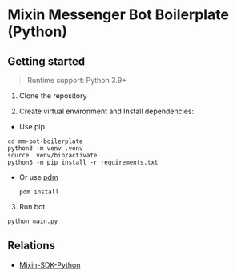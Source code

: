 # Mixin Messenger Bot Boilerplate (Python)

## Getting started

> Runtime support: Python 3.9+

1. Clone the repository

2. Create virtual environment and Install dependencies:

- Use pip

```shell
cd mm-bot-boilerplate
python3 -m venv .venv
source .venv/bin/activate
python3 -m pip install -r requirements.txt
```

- Or use [pdm](https://github.com/pdm-project/pdm)
  
  `pdm install`

3. Run bot

  `python main.py`

## Relations

- [Mixin-SDK-Python](https://github.com/nodewee/mixin-sdk-python)
